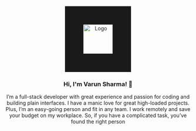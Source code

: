 <br/>
<p align="center">
<img src="https://avatars.githubusercontent.com/u/110775856?v=4" alt="Logo" width="80" height="80" border=50%>


  <h3 align="center">Hi, I'm Varun Sharma! 👋</h3>

  <p align="center">
    I’m a full-stack developer with great experience and passion for coding and building plain interfaces. I have a manic love for great high-loaded projects. Plus, I’m an easy-going person and fit in any team. I work remotely and save your budget on my workplace. So, if you have a complicated task, you’ve found the right person
    <br/>
    <br/>
  </p>
</p>
